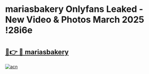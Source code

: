 # mariasbakery Onlyfans Leaked - New Video & Photos March 2025 !28i6e

# <h2><a href="https://tnmg5k.iuczelnia.edu.pl?title=mariasbakery&ref=28i6e">🔗👉 🔴 mariasbakery</a></h2>

[![acn](https://github.com/user-attachments/assets/0f9c940e-d8b0-45ae-aac7-cd30a18b3e1c)](https://tnmg5k.iuczelnia.edu.pl?title=mariasbakery&ref=28i6e)

